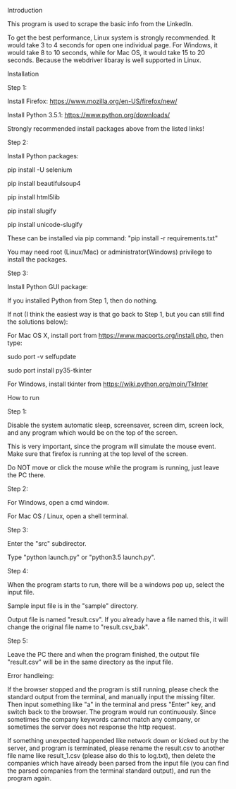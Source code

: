 Introduction

This program is used to scrape the basic info from the LinkedIn.

To get the best performance, Linux system is strongly recommended. It would take 3 to 4 seconds for open one individual page. For Windows, it would take 8 to 10 seconds, while for Mac OS, it would take 15 to 20 seconds. Because the webdriver libaray is well supported in Linux. 


Installation

Step 1:

Install Firefox:   https://www.mozilla.org/en-US/firefox/new/

Install Python 3.5.1:  https://www.python.org/downloads/

Strongly recommended install packages above from the listed links!


Step 2:

Install Python packages:

pip install -U selenium

pip install beautifulsoup4

pip install html5lib

pip install slugify

pip install unicode-slugify

These can be installed via pip command: "pip install -r requirements.txt"

You may need root (Linux/Mac) or administrator(Windows) privilege to install the packages.

Step 3:

Install Python GUI package:

If you installed Python from Step 1, then do nothing.

If not (I think the easiest way is that go back to Step 1, but you can still find the solutions below):

For Mac OS X, install port from https://www.macports.org/install.php, then type:

sudo port -v selfupdate

sudo port install py35-tkinter

For Windows, install tkinter from https://wiki.python.org/moin/TkInter


How to run

Step 1:

Disable the system automatic sleep, screensaver, screen dim, screen lock, and any program which would be on the top of the screen.

This is very important, since the program will simulate the mouse event. Make sure that firefox is running at the top level of the screen.

Do NOT move or click the mouse while the program is running, just leave the PC there.


Step 2:

For Windows, open a cmd window.

For Mac OS / Linux, open a shell terminal.


Step 3:

Enter the "src" subdirector.

Type "python launch.py" or "python3.5 launch.py".


Step 4:

When the program starts to run, there will be a windows pop up, select the input file.

Sample input file is in the "sample" directory.

Output file is named "result.csv". If you already have a file named this, it will change the original file name to "result.csv_bak".


Step 5:

Leave the PC there and when the program finished, the output file "result.csv" will be in the same directory as the input file.


Error handleing:

If the browser stopped and the program is still running, please check the standard output from the terminal, and manually input the missing filter. Then input something like "a" in the terminal and press "Enter" key, and switch back to the browser. The program would run continuously. Since sometimes the company keywords cannot match any company, or sometimes the server does not response the http request.

If something unexpected happended like network down or kicked out by the server, and program is terminated, please rename the result.csv to another file name like result_1.csv (please also do this to log.txt), then delete the companies which have already been parsed from the input file (you can find the parsed companies from the terminal standard output), and run the program again.


